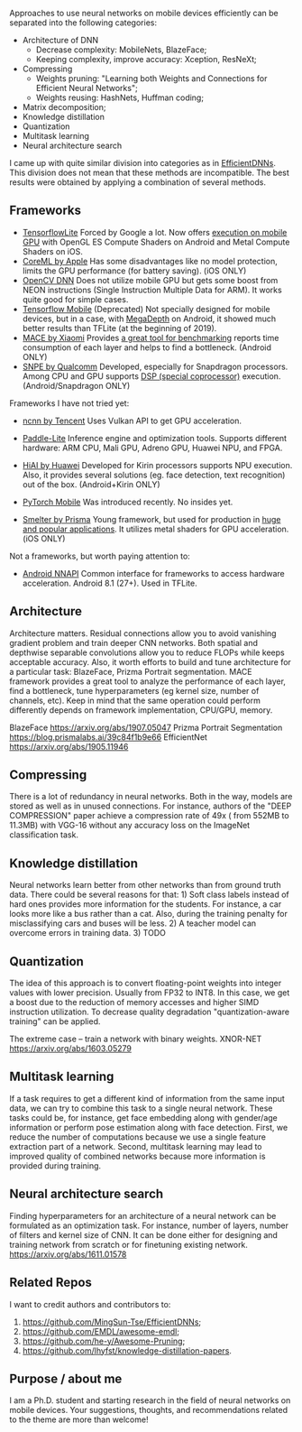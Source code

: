 Approaches to use neural networks on mobile devices efficiently can be separated into the following categories:

* Architecture of DNN
  * Decrease complexity: MobileNets, BlazeFace;
  * Keeping complexity, improve accuracy: Xception, ResNeXt;
* Compressing
  * Weights pruning: "Learning both Weights and Connections for Efficient Neural Networks";
  * Weights reusing: HashNets, Huffman coding;
* Matrix decomposition;
* Knowledge distillation
* Quantization
* Multitask learning
* Neural architecture search

I came up with quite similar division into categories as in [EfficientDNNs](https://github.com/MingSun-Tse/EfficientDNNs). This division does not mean that these methods are incompatible. The best results were obtained by applying a combination of several methods.

## Frameworks

* [TensorflowLite](https://www.tensorflow.org/lite) Forced by Google a lot. Now offers [execution on mobile GPU](https://medium.com/tensorflow/e15797e6dee7) with OpenGL ES Compute Shaders on Android and Metal Compute Shaders on iOS.
* [CoreML by Apple](https://developer.apple.com/documentation/coreml) Has some disadvantages like no model protection, limits the GPU performance (for battery saving). (iOS ONLY)
* [OpenCV DNN](https://docs.opencv.org/master/d0/d6c/tutorial_dnn_android.html) Does not utilize mobile GPU but gets some boost from NEON instructions (Single Instruction Multiple Data for ARM). It works quite good for simple cases.
* [Tensorflow Mobile](https://github.com/tensorflow/tensorflow/tree/master/tensorflow/examples/android) (Deprecated) Not specially designed for mobile devices, but in a case, with [MegaDepth](https://github.com/zhengqili/MegaDepth) on Android, it showed much better results than TFLite (at the beginning of 2019).
* [MACE by Xiaomi](https://github.com/XiaoMi/mace) Provides [a great tool for benchmarking](https://mace.readthedocs.io/en/latest/user_guide/benchmark.html) reports time consumption of each layer and helps to find a bottleneck. (Android ONLY)
* [SNPE by Qualcomm](https://developer.qualcomm.com/docs/snpe/overview.html) Developed, especially for Snapdragon processors. Among CPU and GPU supports [DSP (special coprocessor)](https://developer.qualcomm.com/software/hexagon-dsp-sdk/dsp-processor) execution. (Android/Snapdragon ONLY)

Frameworks I have not tried yet:

* [ncnn by Tencent](https://github.com/Tencent/ncnn) Uses Vulkan API to get GPU acceleration.
* [Paddle-Lite](https://github.com/PaddlePaddle/Paddle-Lite) Inference engine and optimization tools. Supports different hardware: ARM CPU, Mali GPU, Adreno GPU, Huawei NPU, and FPGA.
* [HiAI by Huawei](https://developer.huawei.com/consumer/en/hiai) Developed for Kirin processors supports NPU execution. Also, it provides several solutions (eg. face detection, text recognition) out of the box. (Android+Kirin ONLY)

* [PyTorch Mobile](https://pytorch.org/mobile/home/) Was introduced recently. No insides yet.
* [Smelter by Prisma](https://github.com/prisma-ai/Smelter) Young framework, but used for production in [huge and popular applications]([https://prisma-ai.com](https://prisma-ai.com/)). It utilizes metal shaders for GPU acceleration. (iOS ONLY)

Not a frameworks, but worth paying attention to:

- [Android NNAPI](https://developer.android.com/ndk/guides/neuralnetworks/) Common interface for frameworks to access hardware acceleration. Android 8.1 (27+). Used in TFLite.

## Architecture

Architecture matters. Residual connections allow you to avoid vanishing gradient problem and train deeper CNN networks. Both spatial and depthwise separable convolutions allow you to reduce FLOPs while keeps acceptable accuracy. Also, it worth efforts to build and tune architecture for a particular task: BlazeFace, Prizma Portrait segmentation. MACE framework provides a great tool to analyze the performance of each layer, find a bottleneck,  tune hyperparameters (eg kernel size, number of channels, etc). Keep in mind that the same operation could perform differently depends on framework implementation, CPU/GPU, memory.

BlazeFace https://arxiv.org/abs/1907.05047
Prizma Portrait Segmentation https://blog.prismalabs.ai/39c84f1b9e66
EfficientNet https://arxiv.org/abs/1905.11946

## Compressing

There is a lot of redundancy in neural networks. Both in the way, models are stored as well as in unused connections. For instance, authors of the "DEEP COMPRESSION" paper achieve a compression rate of 49x ( from 552MB to 11.3MB) with VGG-16 without any accuracy loss on the ImageNet classification task.

## Knowledge distillation

Neural networks learn better from other networks than from ground truth data. There could be several reasons for that: 1) Soft class labels instead of hard ones provides more information for the students. For instance, a car looks more like a bus rather than a cat. Also, during the training penalty for misclassifying cars and buses will be less. 2) A teacher model can overcome errors in training data. 3) TODO

## Quantization

The idea of this approach is to convert floating-point weights into integer values with lower precision. Usually from FP32 to INT8. In this case, we get a boost due to the reduction of memory accesses and higher SIMD instruction utilization. To decrease quality degradation "quantization-aware training" can be applied.

The extreme case – train a network with binary weights.
XNOR-NET https://arxiv.org/abs/1603.05279

## Multitask learning

If a task requires to get a different kind of information from the same input data, we can try to combine this task to a single neural network. These tasks could be, for instance, get face embedding along with gender/age information or perform pose estimation along with face detection. First, we reduce the number of computations because we use a single feature extraction part of a network. Second, multitask learning may lead to improved quality of combined networks because more information is provided during training.


## Neural architecture search

Finding hyperparameters for an architecture of a neural network can be formulated as an optimization task. For instance, number of layers, number of filters and kernel size of CNN. It can be done either for designing and training network from scratch or for finetuning existing network.
https://arxiv.org/abs/1611.01578

## Related Repos

I want to credit authors and contributors to:
1) https://github.com/MingSun-Tse/EfficientDNNs;
2) https://github.com/EMDL/awesome-emdl;
3) https://github.com/he-y/Awesome-Pruning;
4) https://github.com/lhyfst/knowledge-distillation-papers.

## Purpose / about me

I am a Ph.D. student and starting research in the field of neural networks on mobile devices. Your suggestions, thoughts, and recommendations related to the theme are more than welcome!
